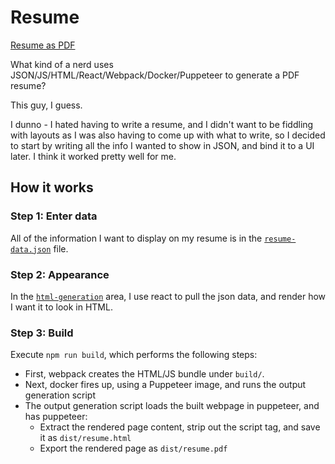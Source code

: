 # Resume

[Resume as PDF](dist/resume.pdf)

What kind of a nerd uses JSON/JS/HTML/React/Webpack/Docker/Puppeteer to generate a PDF resume?

This guy, I guess.

I dunno - I hated having to write a resume, and I didn't want to be fiddling with layouts as I was also having to come up with what to write, so I decided to start by writing all the info I wanted to show in JSON, and bind it to a UI later. I think it worked pretty well for me.

## How it works

### Step 1: Enter data
All of the information I want to display on my resume is in the [`resume-data.json`](src/resume-data.json) file. 

### Step 2: Appearance
In the [`html-generation`]( src/html-generation/index.js) area, I use react to pull the json data, and render how I want it to look in HTML.

### Step 3: Build
Execute `npm run build`, which performs the following steps:
- First, webpack creates the HTML/JS bundle under `build/`.
- Next, docker fires up, using a Puppeteer image, and runs the output generation script
- The output generation script loads the built webpage in puppeteer, and has puppeteer:
  - Extract the rendered page content, strip out the script tag, and save it as `dist/resume.html`
  - Export the rendered page as `dist/resume.pdf`
